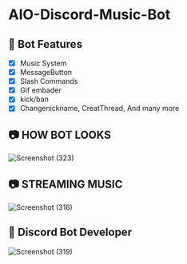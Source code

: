# AIO-Discord-Music-Bot

## 📑 Bot Features

- [x] Music System
- [x] MessageButton
- [x] Slash Commands
- [x] Gif embader
- [x] kick/ban
- [x] Changenickname, CreatThread, And many more

## 📷 HOW BOT LOOKS
![Screenshot (323)](https://user-images.githubusercontent.com/110781004/211622957-205cc2d5-bffd-4743-8a16-9b5f8d27d56f.png)

## 📷 STREAMING MUSIC
![Screenshot (316)](https://user-images.githubusercontent.com/110781004/211622806-375297a1-826d-4623-8043-7a7744981309.png)

## 🚨 Discord Bot Developer 
![Screenshot (319)](https://user-images.githubusercontent.com/110781004/211622842-85343cb0-e2bf-4d25-8c70-281ad52e9d45.png)
